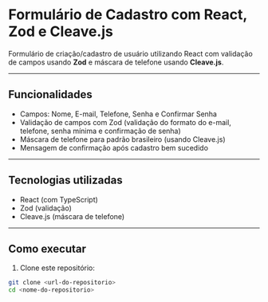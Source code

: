 # Formulário de Cadastro com React, Zod e Cleave.js

Formulário de criação/cadastro de usuário utilizando React com validação de campos usando **Zod** e máscara de telefone usando **Cleave.js**.

---

## Funcionalidades

- Campos: Nome, E-mail, Telefone, Senha e Confirmar Senha
- Validação de campos com Zod (validação do formato do e-mail, telefone, senha mínima e confirmação de senha)
- Máscara de telefone para padrão brasileiro (usando Cleave.js)
- Mensagem de confirmação após cadastro bem sucedido

---

## Tecnologias utilizadas

- React (com TypeScript)
- Zod (validação)
- Cleave.js (máscara de telefone)

---

## Como executar

1. Clone este repositório:

```bash
git clone <url-do-repositorio>
cd <nome-do-repositorio>

